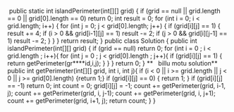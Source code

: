 ​
public static int islandPerimeter(int[][] grid) {
if (grid == null || grid.length == 0 || grid[0].length == 0) return 0;
int result = 0;
for (int i = 0; i < grid.length; i++) {
for (int j = 0; j < grid[0].length; j++) {
if (grid[i][j] == 1) {
result += 4;
if (i > 0 && grid[i-1][j] == 1) result -= 2;
if (j > 0 && grid[i][j-1] == 1) result -= 2;
}
}
}
return result;
}
public class Solution {
public int islandPerimeter(int[][] grid) {
if (grid == null) return 0;
for (int i = 0 ; i < grid.length ; i++){
for (int j = 0 ; j < grid[0].length ; j++){
if (grid[i][j] == 1) {
return getPerimeter(gr****id,i,j);
}
}
}
return 0;
}
**   billu motu solution**
public int getPerimeter(int[][] grid, int i, int j){
if (i < 0 || i >= grid.length || j < 0 || j >= grid[0].length) {return 1;}
if (grid[i][j] == 0) {
return 1;
}
if (grid[i][j] == -1) return 0;
int count = 0;
grid[i][j] = -1;
count += getPerimeter(grid, i-1, j);
count += getPerimeter(grid, i, j-1);
count += getPerimeter(grid, i, j+1);
count += getPerimeter(grid, i+1, j);
return count;
}
}